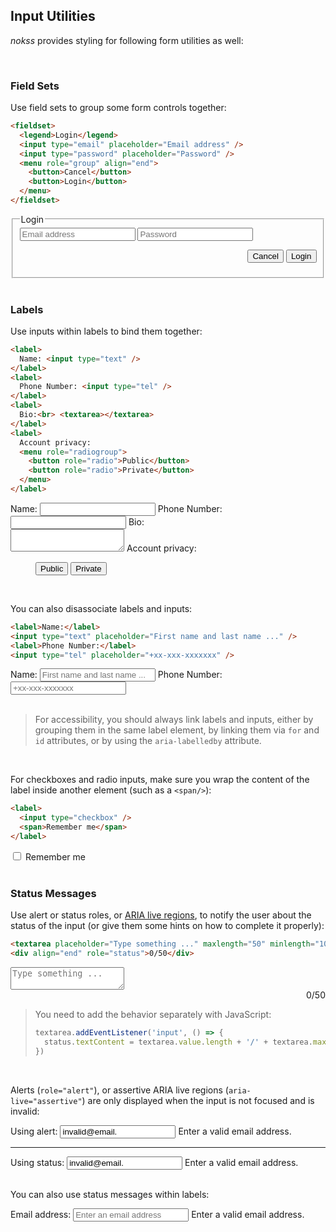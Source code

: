 <section>

## Input Utilities

_nokss_ provides styling for following form utilities as well:

<br>

### Field Sets

Use field sets to group some form controls together:

```html
<fieldset>
  <legend>Login</legend>
  <input type="email" placeholder="Email address" />
  <input type="password" placeholder="Password" />
  <menu role="group" align="end">
    <button>Cancel</button>
    <button>Login</button>
  </menu>
</fieldset>
```

<div role="presentation">
  <fieldset>
    <legend>Login</legend>
    <input type="email" placeholder="Email address" />
    <input type="password" placeholder="Password" />
    <menu role="group" align="end">
      <button>Cancel</button>
      <button>Login</button>
    </menu>
  </fieldset>
</div>

<br>

### Labels

Use inputs within labels to bind them together:

```html
<label>
  Name: <input type="text" />
</label>
<label>
  Phone Number: <input type="tel" />
</label>
<label>
  Bio:<br> <textarea></textarea>
</label>
<label>
  Account privacy:
  <menu role="radiogroup">
    <button role="radio">Public</button>
    <button role="radio">Private</button>
  </menu>
</label>
```

<div role="presentation">
  <label>
    Name:
    <input type="text" />
  </label>
  <label>
    Phone Number:
    <input type="tel" />
  </label>
  <label>
    Bio:<br>
    <textarea></textarea>
  </label>
  <label>
    Account privacy:
    <menu role="radiogroup">
      <button role="radio">Public</button>
      <button role="radio">Private</button>
    </menu>
  </label>
</div>

<br>

You can also disassociate labels and inputs:

```html
<label>Name:</label>
<input type="text" placeholder="First name and last name ..." />
<label>Phone Number:</label>
<input type="tel" placeholder="+xx-xxx-xxxxxxx" />
```

<div role="presentation">
  <label>Name:</label>
  <input type="text" placeholder="First name and last name ..." />
  <label>Phone Number:</label>
  <input type="tel" placeholder="+xx-xxx-xxxxxxx" pattern="\+49\d+"/>
</div>

<br>

> For accessibility, you should always link labels and inputs, either by grouping them in the same label element,
> by linking them via `for` and `id` attributes, or by using the `aria-labelledby` attribute.

<br>

For checkboxes and radio inputs, make sure you wrap the content of the label inside another element (such as a `<span/>`):

```html
<label>
  <input type="checkbox" />
  <span>Remember me</span>
</label>
```

<div role="presentation">
  <label>
    <input type="checkbox" />
    <span>Remember me</span>
  </label>
</div>

<br>

### Status Messages

Use alert or status roles, or [ARIA live regions](https://developer.mozilla.org/en-US/docs/Web/Accessibility/ARIA/ARIA_Live_Regions),
to notify the user about the status of the input (or give them some hints on how to complete it properly):

```html
<textarea placeholder="Type something ..." maxlength="50" minlength="10"></textarea>
<div align="end" role="status">0/50</div>
```

<div role="presentation" id="stpres-1">
  <textarea placeholder="Type something ..." maxlength="50" minlength="10"></textarea>
  <div align="end" role="status">0/50</div>
</div>

<script>
  const stpres = document.getElementById('stpres-1')
  const textarea = stpres.querySelector('textarea')
  const status = stpres.querySelector('[role="status"]')
  textarea.addEventListener('input', () => {
    status.textContent = textarea.value.length + '/' + textarea.maxLength;
  })
</script>

> You need to add the behavior separately with JavaScript:
> ```js
> textarea.addEventListener('input', () => {
>   status.textContent = textarea.value.length + '/' + textarea.maxLength;
> })
> ```

<br>

Alerts (`role="alert"`), or assertive ARIA live regions (`aria-live="assertive"`) are only displayed when the
input is not focused and is invalid:

<div role="presentation">
  <label>Using alert:</label>
  <input type="email" placeholder="Enter an email address" value="invalid@email."/>
  <span role="alert">Enter a valid email address.</span>
  <hr />
  <label>Using status:</label>
  <input type="email" placeholder="Enter an email address" value="invalid@email."/>
  <span role="status">Enter a valid email address.</span>
  <br>
</div>

<br>

You can also use status messages within labels:

<div role="presentation">
  <label>
    Email address:
    <input type="email" placeholder="Enter an email address" />
    <span role="status">Enter a valid email address.</span>
  </label>
</div>

</section>